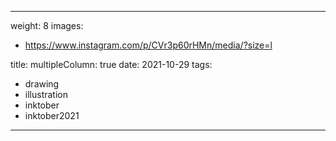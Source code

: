 
---
weight: 8
images:
- https://www.instagram.com/p/CVr3p60rHMn/media/?size=l

title:
multipleColumn: true
date: 2021-10-29
tags:
- drawing
- illustration
- inktober
- inktober2021
---

